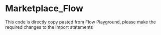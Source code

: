 # Marketplace_Flow

This code is directly copy pasted from Flow Playground, please make the required changes to the import statements 
